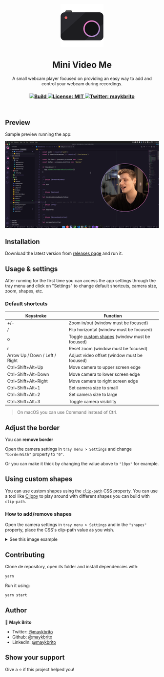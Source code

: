 <p align="center">
  <img src="./assets/icon.png" width="140px" />
</p>

<h1 align="center">Mini Video Me</h1>
<p align="center">A small webcam player focused on providing an easy way to add and control your webcam during recordings.</p>

<h3 align="center">
  <a href="https://github.com/maykbrito/mini-video-me/actions/workflows/build.yml" target="_blank">
    <img alt="Build" src="https://github.com/maykbrito/mini-video-me/actions/workflows/build.yml/badge.svg" />
  </a>
  <a href="#" target="_blank">
    <img alt="License: MIT" src="https://img.shields.io/badge/License-MIT-yellow.svg" />
  </a>
  <a href="https://twitter.com/maykbrito" target="_blank">
    <img alt="Twitter: maykbrito" src="https://img.shields.io/twitter/follow/maykbrito.svg?style=social" />
  </a>
</h3>

<br />

## Preview

Sample preview running the app:

![Preview](.github/preview.png)

## Installation

Download the latest version from [releases page](https://github.com/maykbrito/mini-video-me/releases) and run it.

## Usage & settings

After running for the first time you can access the app settings through the tray menu and click on "Settings" to change default shortcuts, camera size, zoom, shapes, etc.

### Default shortcuts

<table>
  <thead>
    <tr>
      <th>Keystroke</th>
      <th>Function</th>
    </tr>
  </thead>
  <tbody>
    <tr>
      <td>+/-</td>
      <td>Zoom in/out (window must be focused)</td>
    </tr>
    <tr>
      <td>/</td>
      <td>Flip horizontal (window must be focused)</td>
    </tr>
    <tr>
      <td>o</td>
      <td>Toggle <a href="#using-custom-shapes">custom shapes</a> (window must be focused)</td>
    </tr>
    <tr>
      <td>r</td>
      <td>Reset zoom (window must be focused)</td>
    </tr>
    <tr>
      <td>Arrow Up / Down / Left / Right</td>
      <td>Adjust video offset (window must be focused)</td>
    </tr>
    <tr>
      <td>Ctrl+Shift+Alt+Up</td>
      <td>Move camera to upper screen edge</td>
    </tr>
    <tr>
      <td>Ctrl+Shift+Alt+Down</td>
      <td>Move camera to lower screen edge</td>
    </tr>
    <tr>
      <td>Ctrl+Shift+Alt+Right</td>
      <td>Move camera to right screen edge</td>
    </tr>
    <tr>
      <td>Ctrl+Shift+Alt+1</td>
      <td>Set camera size to small</td>
    </tr>
    <tr>
      <td>Ctrl+Shift+Alt+2</td>
      <td>Set camera size to large</td>
    </tr>
    <tr>
      <td>Ctrl+Shift+Alt+3</td>
      <td>Toggle camera visibility</td>
    </tr>
  </tbody>
</table>

> On macOS you can use Command instead of Ctrl.

## Adjust the border

You can **remove border**

Open the camera settings in `tray menu > Settings` and change `"borderWith"` property to `"0"`.

Or you can make it thick by changing the value above to `"10px"` for example.

## Using custom shapes

You can use custom shapes using the [`clip-path`](https://developer.mozilla.org/en-US/docs/Web/CSS/clip-path)
CSS property. You can use a tool like [Clippy](https://bennettfeely.com/clippy/) to play around with different shapes
you can build with `clip-path`.

### How to add/remove shapes

Open the camera settings in `tray menu > Settings` and in the `"shapes"` property, place the CSS's clip-path value as you wish.

<details>
  <summary>See this image example</summary>
  <img src="https://i.imgur.com/EfTwfr6.png">
</details>

## Contributing

Clone de repository, open its folder and install dependencies with:

```sh
yarn
```

Run it using:

```sh
yarn start
```

## Author

👤 **Mayk Brito**

- Twitter: [@maykbrito](https://twitter.com/maykbrito)
- Github: [@maykbrito](https://github.com/maykbrito)
- LinkedIn: [@maykbrito](https://linkedin.com/in/maykbrito)

## Show your support

Give a ⭐️ if this project helped you!
